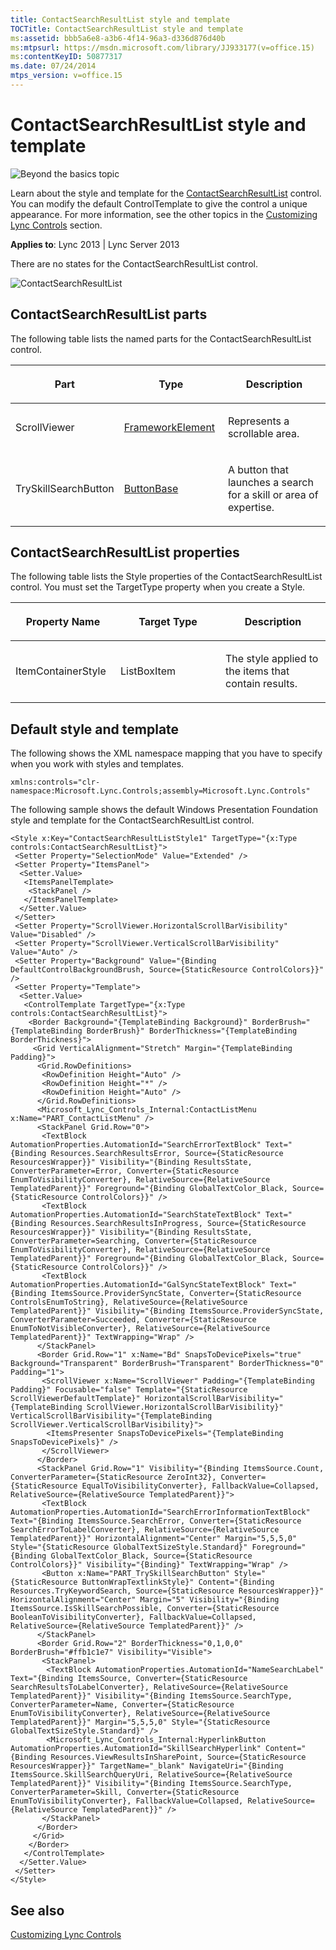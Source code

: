 ```yaml
---
title: ContactSearchResultList style and template
TOCTitle: ContactSearchResultList style and template
ms:assetid: bbb5a6e8-a3b6-4f14-96a3-d336d876d40b
ms:mtpsurl: https://msdn.microsoft.com/library/JJ933177(v=office.15)
ms:contentKeyID: 50877317
ms.date: 07/24/2014
mtps_version: v=office.15
---
```


# ContactSearchResultList style and template

![Beyond the basics topic](images/JJ937254.mod_icon_beyondbasics_long(Office.15).png "Beyond the basics topic")

Learn about the style and template for the [ContactSearchResultList](https://msdn.microsoft.com/library/hh379201\(v=office.15\)) control. You can modify the default ControlTemplate to give the control a unique appearance. For more information, see the other topics in the [Customizing Lync Controls](customizing-lync-controls.md) section.



**Applies to**: Lync 2013 | Lync Server 2013


There are no states for the ContactSearchResultList control.

![ContactSearchResultList](images/JJ945538.ContactSearchResultList_RTW_bugfix(Office.15).png "ContactSearchResultList")

## ContactSearchResultList parts

The following table lists the named parts for the ContactSearchResultList control.

<table>
<colgroup>
<col style="width: 33%" />
<col style="width: 33%" />
<col style="width: 33%" />
</colgroup>
<thead>
<tr class="header">
<th><p>Part</p></th>
<th><p>Type</p></th>
<th><p>Description</p></th>
</tr>
</thead>
<tbody>
<tr class="odd">
<td><p>ScrollViewer</p></td>
<td><p><a href="http://msdn.microsoft.com/library/system.windows.frameworkelement.aspx">FrameworkElement</a></p></td>
<td><p>Represents a scrollable area.</p></td>
</tr>
<tr class="even">
<td><p>TrySkillSearchButton</p></td>
<td><p><a href="http://msdn.microsoft.com/library/system.windows.controls.primitives.buttonbase.aspx">ButtonBase</a></p></td>
<td><p>A button that launches a search for a skill or area of expertise.</p></td>
</tr>
</tbody>
</table>

## ContactSearchResultList properties

The following table lists the Style properties of the ContactSearchResultList control. You must set the TargetType property when you create a Style.

<table>
<colgroup>
<col style="width: 33%" />
<col style="width: 33%" />
<col style="width: 33%" />
</colgroup>
<thead>
<tr class="header">
<th><p>Property Name</p></th>
<th><p>Target Type</p></th>
<th><p>Description</p></th>
</tr>
</thead>
<tbody>
<tr class="odd">
<td><p>ItemContainerStyle</p></td>
<td><p>ListBoxItem</p></td>
<td><p>The style applied to the items that contain results.</p></td>
</tr>
</tbody>
</table>

## Default style and template

The following shows the XML namespace mapping that you have to specify when you work with styles and templates.

    xmlns:controls="clr-namespace:Microsoft.Lync.Controls;assembly=Microsoft.Lync.Controls"

The following sample shows the default Windows Presentation Foundation style and template for the ContactSearchResultList control.

    <Style x:Key="ContactSearchResultListStyle1" TargetType="{x:Type controls:ContactSearchResultList}">            
     <Setter Property="SelectionMode" Value="Extended" />           
     <Setter Property="ItemsPanel">
      <Setter.Value>
       <ItemsPanelTemplate>
        <StackPanel />
       </ItemsPanelTemplate>
      </Setter.Value>
     </Setter>
     <Setter Property="ScrollViewer.HorizontalScrollBarVisibility" Value="Disabled" />
     <Setter Property="ScrollViewer.VerticalScrollBarVisibility" Value="Auto" />
     <Setter Property="Background" Value="{Binding DefaultControlBackgroundBrush, Source={StaticResource ControlColors}}" />
     <Setter Property="Template">
      <Setter.Value>
       <ControlTemplate TargetType="{x:Type controls:ContactSearchResultList}">
        <Border Background="{TemplateBinding Background}" BorderBrush="{TemplateBinding BorderBrush}" BorderThickness="{TemplateBinding BorderThickness}">
         <Grid VerticalAlignment="Stretch" Margin="{TemplateBinding Padding}">
          <Grid.RowDefinitions>                                   
           <RowDefinition Height="Auto" />                                    
           <RowDefinition Height="*" />                                    
           <RowDefinition Height="Auto" />
          </Grid.RowDefinitions>
          <Microsoft_Lync_Controls_Internal:ContactListMenu x:Name="PART_ContactListMenu" />
          <StackPanel Grid.Row="0">                                    
           <TextBlock AutomationProperties.AutomationId="SearchErrorTextBlock" Text="{Binding Resources.SearchResultsError, Source={StaticResource ResourcesWrapper}}" Visibility="{Binding ResultsState, ConverterParameter=Error, Converter={StaticResource EnumToVisibilityConverter}, RelativeSource={RelativeSource TemplatedParent}}" Foreground="{Binding GlobalTextColor_Black, Source={StaticResource ControlColors}}" />                                    
           <TextBlock AutomationProperties.AutomationId="SearchStateTextBlock" Text="{Binding Resources.SearchResultsInProgress, Source={StaticResource ResourcesWrapper}}" Visibility="{Binding ResultsState, ConverterParameter=Searching, Converter={StaticResource EnumToVisibilityConverter}, RelativeSource={RelativeSource TemplatedParent}}" Foreground="{Binding GlobalTextColor_Black, Source={StaticResource ControlColors}}" />                                    
           <TextBlock AutomationProperties.AutomationId="GalSyncStateTextBlock" Text="{Binding ItemsSource.ProviderSyncState, Converter={StaticResource ControlsEnumToString}, RelativeSource={RelativeSource TemplatedParent}}" Visibility="{Binding ItemsSource.ProviderSyncState, ConverterParameter=Succeeded, Converter={StaticResource EnumToNotVisibleConverter}, RelativeSource={RelativeSource TemplatedParent}}" TextWrapping="Wrap" />
          </StackPanel>                                
          <Border Grid.Row="1" x:Name="Bd" SnapsToDevicePixels="true" Background="Transparent" BorderBrush="Transparent" BorderThickness="0" Padding="1">
           <ScrollViewer x:Name="ScrollViewer" Padding="{TemplateBinding Padding}" Focusable="false" Template="{StaticResource ScrollViewerDefaultTemplate}" HorizontalScrollBarVisibility="{TemplateBinding ScrollViewer.HorizontalScrollBarVisibility}" VerticalScrollBarVisibility="{TemplateBinding ScrollViewer.VerticalScrollBarVisibility}">
            <ItemsPresenter SnapsToDevicePixels="{TemplateBinding SnapsToDevicePixels}" />
           </ScrollViewer>
          </Border>                               
          <StackPanel Grid.Row="1" Visibility="{Binding ItemsSource.Count, ConverterParameter={StaticResource ZeroInt32}, Converter={StaticResource EqualToVisibilityConverter}, FallbackValue=Collapsed, RelativeSource={RelativeSource TemplatedParent}}">                                    
           <TextBlock AutomationProperties.AutomationId="SearchErrorInformationTextBlock" Text="{Binding ItemsSource.SearchError, Converter={StaticResource SearchErrorToLabelConverter}, RelativeSource={RelativeSource TemplatedParent}}" HorizontalAlignment="Center" Margin="5,5,5,0" Style="{StaticResource GlobalTextSizeStyle.Standard}" Foreground="{Binding GlobalTextColor_Black, Source={StaticResource ControlColors}}" Visibility="{Binding}" TextWrapping="Wrap" />                                    
           <Button x:Name="PART_TrySkillSearchButton" Style="{StaticResource ButtonWrapTextlinkStyle}" Content="{Binding Resources.TryKeywordSearch, Source={StaticResource ResourcesWrapper}}" HorizontalAlignment="Center" Margin="5" Visibility="{Binding ItemsSource.IsSkillSearchPossible, Converter={StaticResource BooleanToVisibilityConverter}, FallbackValue=Collapsed, RelativeSource={RelativeSource TemplatedParent}}" />
          </StackPanel>
          <Border Grid.Row="2" BorderThickness="0,1,0,0" BorderBrush="#ffb1c1e7" Visibility="Visible">
           <StackPanel>
            <TextBlock AutomationProperties.AutomationId="NameSearchLabel" Text="{Binding ItemsSource, Converter={StaticResource SearchResultsToLabelConverter}, RelativeSource={RelativeSource TemplatedParent}}" Visibility="{Binding ItemsSource.SearchType, ConverterParameter=Name, Converter={StaticResource EnumToVisibilityConverter}, RelativeSource={RelativeSource TemplatedParent}}" Margin="5,5,5,0" Style="{StaticResource GlobalTextSizeStyle.Standard}" />                                        
            <Microsoft_Lync_Controls_Internal:HyperlinkButton AutomationProperties.AutomationId="SkillSearchHyperlink" Content="{Binding Resources.ViewResultsInSharePoint, Source={StaticResource ResourcesWrapper}}" TargetName="_blank" NavigateUri="{Binding ItemsSource.SkillSearchQueryUri, RelativeSource={RelativeSource TemplatedParent}}" Visibility="{Binding ItemsSource.SearchType, ConverterParameter=Skill, Converter={StaticResource EnumToVisibilityConverter}, FallbackValue=Collapsed, RelativeSource={RelativeSource TemplatedParent}}" />
           </StackPanel>
          </Border>
         </Grid>
        </Border>
       </ControlTemplate>
      </Setter.Value>
     </Setter>
    </Style>

## See also

[Customizing Lync Controls](customizing-lync-controls.md)

